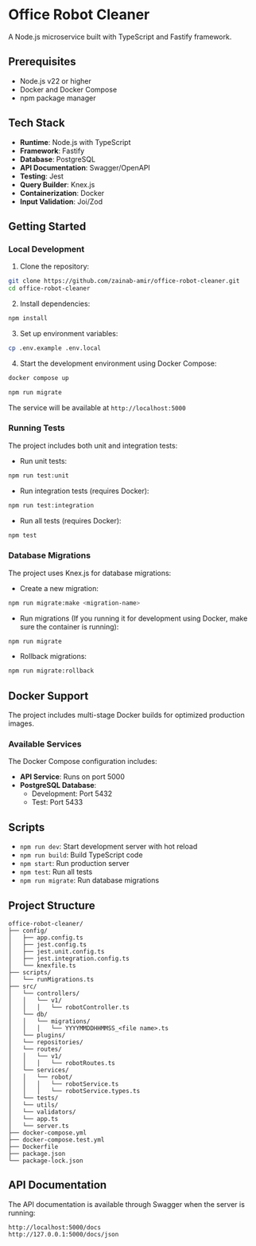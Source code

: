 # Office Robot Cleaner

A Node.js microservice built with TypeScript and Fastify framework.

## Prerequisites

- Node.js v22 or higher
- Docker and Docker Compose
- npm package manager

## Tech Stack

- **Runtime**: Node.js with TypeScript
- **Framework**: Fastify
- **Database**: PostgreSQL
- **API Documentation**: Swagger/OpenAPI
- **Testing**: Jest
- **Query Builder**: Knex.js
- **Containerization**: Docker
- **Input Validation**: Joi/Zod

## Getting Started

### Local Development

1. Clone the repository:

```bash
git clone https://github.com/zainab-amir/office-robot-cleaner.git
cd office-robot-cleaner
```

2. Install dependencies:

```bash
npm install
```

3. Set up environment variables:

```bash
cp .env.example .env.local
```

4. Start the development environment using Docker Compose:

```bash
docker compose up
```

```bash
npm run migrate
```

The service will be available at `http://localhost:5000`

### Running Tests

The project includes both unit and integration tests:

- Run unit tests:

```bash
npm run test:unit
```

- Run integration tests (requires Docker):

```bash
npm run test:integration
```

- Run all tests (requires Docker):

```bash
npm test
```

### Database Migrations

The project uses Knex.js for database migrations:

- Create a new migration:

```bash
npm run migrate:make <migration-name>
```

- Run migrations (If you running it for development using Docker, make sure the container is running):

```bash
npm run migrate
```

- Rollback migrations:

```bash
npm run migrate:rollback
```

## Docker Support

The project includes multi-stage Docker builds for optimized production images.

### Available Services

The Docker Compose configuration includes:

- **API Service**: Runs on port 5000
- **PostgreSQL Database**:
  - Development: Port 5432
  - Test: Port 5433

## Scripts

- `npm run dev`: Start development server with hot reload
- `npm run build`: Build TypeScript code
- `npm start`: Run production server
- `npm test`: Run all tests
- `npm run migrate`: Run database migrations

## Project Structure

```
office-robot-cleaner/
├── config/
│   ├── app.config.ts
│   ├── jest.config.ts
│   ├── jest.unit.config.ts
│   ├── jest.integration.config.ts
│   └── knexfile.ts
├── scripts/
│   └── runMigrations.ts
├── src/
│   └── controllers/
│   │   └── v1/
│   │   │   └── robotController.ts
│   └── db/
│   │   └── migrations/
│   │   │   └── YYYYMMDDHHMMSS_<file name>.ts
│   └── plugins/
│   └── repositories/
│   └── routes/
│   │   └── v1/
│   │   │   └── robotRoutes.ts
│   └── services/
│   │   └── robot/
│   │   │   └── robotService.ts
│   │   │   └── robotService.types.ts
│   └── tests/
│   └── utils/
│   └── validators/
│   └── app.ts
│   └── server.ts
├── docker-compose.yml
├── docker-compose.test.yml
├── Dockerfile
├── package.json
└── package-lock.json
```

## API Documentation

The API documentation is available through Swagger when the server is running:

```
http://localhost:5000/docs
http://127.0.0.1:5000/docs/json
```
